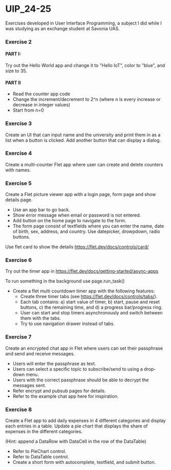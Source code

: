# UIP_24-25
Exercises developed in User Interface Programming, a subject I did while I was studying as an exchange student at Savonia UAS.

### Exercise 2
#### PART I:
Try out the Hello World app and change it to "Hello IoT", color to "blue", and size to 35.
#### PART II
- Read the counter app code
- Change the increment/decrement to 2^n (where n is every increase or decrease in integer values)
- Start from n=0

### Exercise 3
Create an UI that can input name and the university and print them in as a list when a button is clicked. Add another button that can display a dialog.

### Exercise 4
Create a multi-counter Flet app where user can create and delete counters with names.

### Exercise 5
Create a Flet picture viewer app with a login page, form page and show details page.
- Use an app bar to go back.
- Show error message when email or password is not entered.
- Add button on the home page to navigate to the form.
- The form page consist of textfields where you can enter the name, date of birth, sex, address, and country. Use datepicker, drowpdown, radio buttons.

Use flet card to show the details https://flet.dev/docs/controls/card/

### Exercise 6
Try out the timer app in https://flet.dev/docs/getting-started/async-apps

To run something in the background use page.run_task()

- Create a flet multi countdown timer app with the following features:
  - Create three timer tabs (see https://flet.dev/docs/controls/tabs/).
  - Each tab contains: a) start value of timer, b) start, pause and reset buttons, c) the remaining time, and d) a progress bar/progress ring.
  - User can start and stop timers asynchronously and switch between them with the tabs.
  - Try to use navigation drawer instead of tabs.

### Exercise 7
Create an encrypted chat app in Flet where users can set their passphrase and send and receive messages.
- Users will enter the passphrase as text.
- Users can select a specific topic to subscribe/send to using a drop-down menu.
- Users with the correct passphrase should be able to decrypt the messages sent.
- Refer encrypt and pubsub pages for details.
- Refer to the example chat app here for inspiration.

### Exercise 8
Create a Flet app to add daily expenses in 4 different categories and display each entries in a table. Update a pie chart that displays the share of expenses in the different categories.

(Hint: append a DataRow with DataCell in the row of the DataTable)

- Refer to PieChart control.
- Refer to DataTable control.
- Create a short form with autocomplete, textfield, and submit button.
